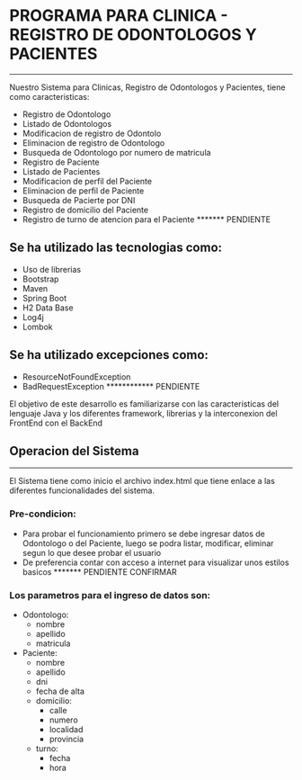 # PROGRAMA PARA CLINICA - REGISTRO DE ODONTOLOGOS Y PACIENTES
---
Nuestro Sistema para Clinicas, Registro de Odontologos y Pacientes, tiene como caracteristicas:

- Registro de Odontologo
- Listado de Odontologos
- Modificacion de registro de Odontolo
- Eliminacion de registro de Odontologo
- Busqueda de Odontologo por numero de matricula
- Registro de Paciente
- Listado de Pacientes
- Modificacion de perfil del Paciente
- Eliminacion de perfil de Paciente
- Busqueda de Pacierte por DNI           
- Registro de domicilio del Paciente
- Registro de turno de atencion para el Paciente   ******* PENDIENTE


## Se ha utilizado las tecnologias como:

- Uso de librerias
- Bootstrap
- Maven
- Spring Boot
- H2 Data Base
- Log4j
- Lombok


## Se ha utilizado excepciones como:

- ResourceNotFoundException
- BadRequestException      ************ PENDIENTE

El objetivo de este desarrollo es familiarizarse con las caracteristicas del lenguaje Java
y los diferentes framework, librerias y la interconexion del FrontEnd con el BackEnd


## Operacion del Sistema
---
El Sistema tiene como inicio el archivo index.html que tiene enlace a las diferentes funcionalidades del sistema.


### Pre-condicion:
- Para probar el funcionamiento primero se debe ingresar datos de Odontologo o del Paciente, luego se podra listar, modificar, eliminar segun lo que desee probar el usuario
- De preferencia contar con acceso a internet para visualizar unos estilos basicos       *******  PENDIENTE CONFIRMAR


### Los parametros para el ingreso de datos son:

-  Odontologo: 
    - nombre
    - apellido
    - matricula
- Paciente:
    - nombre
    - apellido
    - dni
    - fecha de alta
    - domicilio:
        - calle
        - numero
        - localidad
        - provincia
    - turno:
        - fecha
        - hora
 

